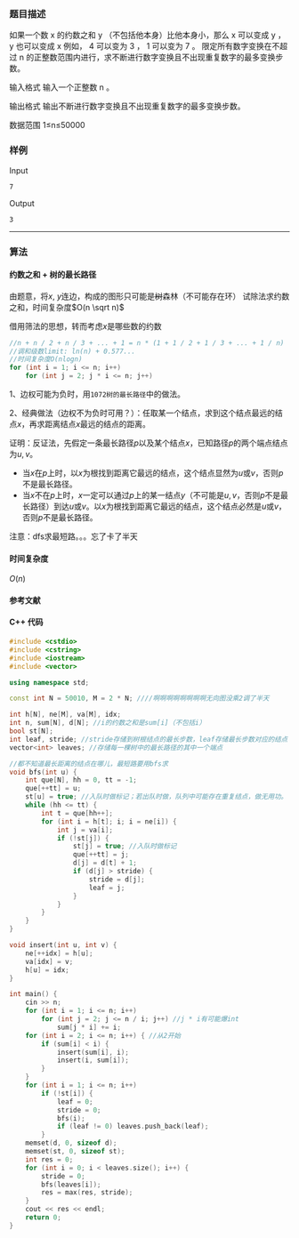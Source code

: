 ### 题目描述

如果一个数  x  的约数之和  y （不包括他本身）比他本身小，那么  x  可以变成  y ， y  也可以变成  x 
例如， 4  可以变为  3 ， 1  可以变为  7 。
限定所有数字变换在不超过  n  的正整数范围内进行，求不断进行数字变换且不出现重复数字的最多变换步数。

输入格式
输入一个正整数  n 。

输出格式
输出不断进行数字变换且不出现重复数字的最多变换步数。

数据范围
1≤n≤50000

### 样例

Input

```
7
```

Output

```
3
```

----------

### 算法
#### 约数之和 + 树的最长路径

由题意，将$x$, $y$连边，构成的图形只可能是~~树~~森林（不可能存在环）
试除法求约数之和，时间复杂度$O(n \sqrt n)$

借用筛法的思想，转而考虑$x$是哪些数的约数
``` cpp
//n + n / 2 + n / 3 + ... + 1 = n * (1 + 1 / 2 + 1 / 3 + ... + 1 / n)
//调和级数limit: ln(n) + 0.577...
//时间复杂度O(nlogn)
for (int i = 1; i <= n; i++)
	for (int j = 2; j * i <= n; j++)
```

1、边权可能为负时，用`1072树的最长路径`中的做法。

2、经典做法（边权不为负时可用？）：任取某一个结点，求到这个结点最远的结点$x$，再求距离结点$x$最远的结点的距离。

证明：反证法，先假定一条最长路径$p$以及某个结点$x$，已知路径$p$的两个端点结点为$u, v$。
- 当$x$在$p$上时，以$x$为根找到距离它最远的结点，这个结点显然为$u$或$v$，否则$p$不是最长路径。
- 当$x$不在$p$上时，$x$一定可以通过$p$上的某一结点$y$（不可能是$u, v$，否则$p$不是最长路径）到达$u$或$v$。以$x$为根找到距离它最远的结点，这个结点必然是$u$或$v$，否则$p$不是最长路径。

注意：dfs求最短路。。。忘了卡了半天

#### 时间复杂度

$O(n)$

#### 参考文献

#### C++ 代码

``` cpp
#include <cstdio>
#include <cstring>
#include <iostream>
#include <vector>

using namespace std;

const int N = 50010, M = 2 * N; ////啊啊啊啊啊啊啊啊无向图没乘2调了半天

int h[N], ne[M], va[M], idx;
int n, sum[N], d[N]; //i的约数之和是sum[i]（不包括i）
bool st[N];
int leaf, stride; //stride存储到树根结点的最长步数，leaf存储最长步数对应的结点（一定是叶结点）
vector<int> leaves; //存储每一棵树中的最长路径的其中一个端点

//都不知道最长距离的结点在哪儿，最短路要用bfs求
void bfs(int u) {
    int que[N], hh = 0, tt = -1;
    que[++tt] = u;
    st[u] = true; //入队时做标记；若出队时做，队列中可能存在重复结点，做无用功。
    while (hh <= tt) {
        int t = que[hh++];
        for (int i = h[t]; i; i = ne[i]) {
            int j = va[i];
            if (!st[j]) {
                st[j] = true; //入队时做标记
                que[++tt] = j;
                d[j] = d[t] + 1;
                if (d[j] > stride) {
                    stride = d[j];
                    leaf = j;
                }
            }
        }
    }
}

void insert(int u, int v) {
    ne[++idx] = h[u];
    va[idx] = v;
    h[u] = idx;
}

int main() {
    cin >> n;
    for (int i = 1; i <= n; i++)
        for (int j = 2; j <= n / i; j++) //j * i有可能爆int
            sum[j * i] += i;
    for (int i = 2; i <= n; i++) { //从2开始
        if (sum[i] < i) {
            insert(sum[i], i);
            insert(i, sum[i]);
        }
    }
    for (int i = 1; i <= n; i++)
        if (!st[i]) {
            leaf = 0;
            stride = 0;
            bfs(i);
            if (leaf != 0) leaves.push_back(leaf);
        }
    memset(d, 0, sizeof d);
    memset(st, 0, sizeof st);
    int res = 0;
    for (int i = 0; i < leaves.size(); i++) {
        stride = 0;
        bfs(leaves[i]);
        res = max(res, stride);
    }
    cout << res << endl;
    return 0;
}
```